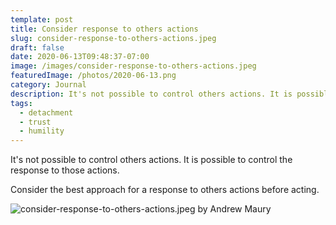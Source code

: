 ```yaml
---
template: post
title: Consider response to others actions
slug: consider-response-to-others-actions.jpeg
draft: false
date: 2020-06-13T09:48:37-07:00
image: /images/consider-response-to-others-actions.jpeg
featuredImage: /photos/2020-06-13.png
category: Journal
description: It's not possible to control others actions. It is possible to control the response to those actions. 
tags:
  - detachment
  - trust
  - humility
---
```

It's not possible to control others actions. It is possible to control the response to those actions.

Consider the best approach for a response to others actions before acting.

![consider-response-to-others-actions.jpeg by Andrew Maury](/images/consider-response-to-others-actions.jpeg)
